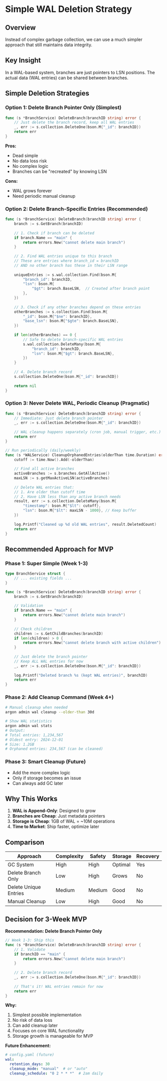 # Simple WAL Deletion Strategy

## Overview
Instead of complex garbage collection, we can use a much simpler approach that still maintains data integrity.

## Key Insight
In a WAL-based system, branches are just pointers to LSN positions. The actual data (WAL entries) can be shared between branches.

## Simple Deletion Strategies

### Option 1: Delete Branch Pointer Only (Simplest)
```go
func (s *BranchService) DeleteBranch(branchID string) error {
    // Just delete the branch record, keep all WAL entries
    _, err := s.collection.DeleteOne(bson.M{"_id": branchID})
    return err
}
```

**Pros:**
- Dead simple
- No data loss risk
- No complex logic
- Branches can be "recreated" by knowing LSN

**Cons:**
- WAL grows forever
- Need periodic manual cleanup

### Option 2: Delete Branch-Specific Entries (Recommended)
```go
func (s *BranchService) DeleteBranch(branchID string) error {
    branch := s.GetBranch(branchID)
    
    // 1. Check if branch can be deleted
    if branch.Name == "main" {
        return errors.New("cannot delete main branch")
    }
    
    // 2. Find WAL entries unique to this branch
    // These are entries where branch_id = branchID
    // AND no other branch has these in their LSN range
    
    uniqueEntries := s.wal.collection.Find(bson.M{
        "branch_id": branchID,
        "lsn": bson.M{
            "$gt": branch.BaseLSN,  // Created after branch point
        },
    })
    
    // 3. Check if any other branches depend on these entries
    otherBranches := s.collection.Find(bson.M{
        "_id": bson.M{"$ne": branchID},
        "base_lsn": bson.M{"$gte": branch.BaseLSN},
    })
    
    if len(otherBranches) == 0 {
        // Safe to delete branch-specific WAL entries
        s.wal.collection.DeleteMany(bson.M{
            "branch_id": branchID,
            "lsn": bson.M{"$gt": branch.BaseLSN},
        })
    }
    
    // 4. Delete branch record
    s.collection.DeleteOne(bson.M{"_id": branchID})
    
    return nil
}
```

### Option 3: Never Delete WAL, Periodic Cleanup (Pragmatic)
```go
func (s *BranchService) DeleteBranch(branchID string) error {
    // Immediate: Just delete branch pointer
    _, err := s.collection.DeleteOne(bson.M{"_id": branchID})
    
    // WAL cleanup happens separately (cron job, manual trigger, etc.)
    return err
}

// Run periodically (daily/weekly)
func (s *WALService) CleanupOrphanedEntries(olderThan time.Duration) error {
    cutoff := time.Now().Add(-olderThan)
    
    // Find all active branches
    activeBranches := s.branches.GetAllActive()
    maxLSN := s.getMaxActiveLSN(activeBranches)
    
    // Delete WAL entries that:
    // 1. Are older than cutoff time
    // 2. Have LSN less than any active branch needs
    result, err := s.collection.DeleteMany(bson.M{
        "timestamp": bson.M{"$lt": cutoff},
        "lsn": bson.M{"$lt": maxLSN - 1000}, // Keep buffer
    })
    
    log.Printf("Cleaned up %d old WAL entries", result.DeletedCount)
    return err
}
```

## Recommended Approach for MVP

### Phase 1: Super Simple (Week 1-3)
```go
type BranchService struct {
    // ... existing fields ...
}

func (s *BranchService) DeleteBranch(branchID string) error {
    branch := s.GetBranch(branchID)
    
    // Validation
    if branch.Name == "main" {
        return errors.New("cannot delete main branch")
    }
    
    // Check children
    children := s.GetChildBranches(branchID)
    if len(children) > 0 {
        return errors.New("cannot delete branch with active children")
    }
    
    // Just delete the branch pointer
    // Keep ALL WAL entries for now
    _, err := s.collection.DeleteOne(bson.M{"_id": branchID})
    
    log.Printf("Deleted branch %s (kept WAL entries)", branchID)
    return err
}
```

### Phase 2: Add Cleanup Command (Week 4+)
```bash
# Manual cleanup when needed
argon admin wal cleanup --older-than 30d

# Show WAL statistics
argon admin wal stats
# Output:
# Total entries: 1,234,567
# Oldest entry: 2024-12-01
# Size: 1.2GB
# Orphaned entries: 234,567 (can be cleaned)
```

### Phase 3: Smart Cleanup (Future)
- Add the more complex logic
- Only if storage becomes an issue
- Can always add GC later

## Why This Works

1. **WAL is Append-Only**: Designed to grow
2. **Branches are Cheap**: Just metadata pointers
3. **Storage is Cheap**: 1GB of WAL = ~10M operations
4. **Time to Market**: Ship faster, optimize later

## Comparison

| Approach | Complexity | Safety | Storage | Recovery |
|----------|------------|--------|---------|----------|
| GC System | High | High | Optimal | Yes |
| Delete Branch Only | Low | High | Grows | No |
| Delete Unique Entries | Medium | Medium | Good | No |
| Manual Cleanup | Low | High | Good | No |

## Decision for 3-Week MVP

**Recommendation: Delete Branch Pointer Only**

```go
// Week 1-3: Ship this
func (s *BranchService) DeleteBranch(branchID string) error {
    // 1. Validate
    if branchID == "main" {
        return errors.New("cannot delete main branch")
    }
    
    // 2. Delete branch record
    _, err := s.collection.DeleteOne(bson.M{"_id": branchID})
    
    // That's it! WAL entries remain for now
    return err
}
```

**Why:**
1. Simplest possible implementation
2. No risk of data loss
3. Can add cleanup later
4. Focuses on core WAL functionality
5. Storage growth is manageable for MVP

**Future Enhancement:**
```yaml
# config.yaml (future)
wal:
  retention_days: 30
  cleanup_mode: "manual"  # or "auto"
  cleanup_schedule: "0 2 * * *"  # 2am daily
```